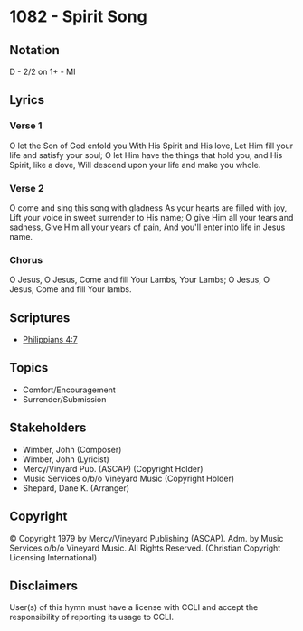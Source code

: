 # 1082 - Spirit Song

## Notation

D - 2/2 on 1+ - MI

## Lyrics

### Verse 1

O let the Son of God enfold you With His Spirit and His love, Let Him fill your life and satisfy your soul; O let Him have the things that hold you, and His Spirit, like a dove, Will descend upon your life and make you whole.

### Verse 2

O come and sing this song with gladness As your hearts are filled  with joy, Lift your voice in sweet surrender to His name; O give Him all your tears and sadness, Give Him all your years of pain, And you'll enter into life in Jesus name.

### Chorus

O Jesus, O Jesus, Come and fill Your Lambs, Your Lambs; O Jesus, O Jesus, Come and fill Your lambs.


## Scriptures

- [Philippians 4:7](https://www.biblegateway.com/passage/?search=Philippians%204%3A7)

## Topics

- Comfort/Encouragement
- Surrender/Submission

## Stakeholders

- Wimber, John (Composer)
- Wimber, John (Lyricist)
- Mercy/Vinyard Pub. (ASCAP) (Copyright Holder)
- Music Services o/b/o Vineyard Music (Copyright Holder)
- Shepard, Dane K. (Arranger)

## Copyright

© Copyright 1979 by Mercy/Vineyard Publishing (ASCAP). Adm. by Music Services o/b/o Vineyard Music. All Rights Reserved.
(Christian Copyright Licensing International)

## Disclaimers

User(s) of this hymn must have a license with CCLI and accept the responsibility of reporting its usage to CCLI.

